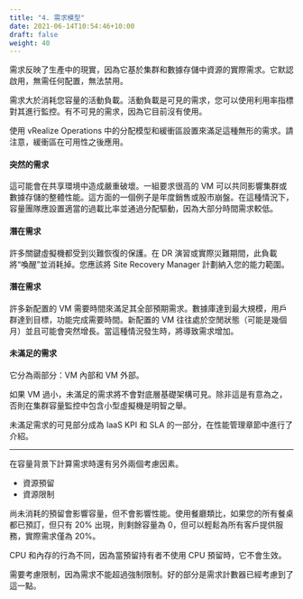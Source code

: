 ```yaml
---
title: "4. 需求模型"
date: 2021-06-14T10:54:46+10:00
draft: false
weight: 40
---
```


需求反映了生產中的現實，因為它基於集群和數據存儲中資源的實際需求。它默認啟用，無需任何配置，無法禁用。

需求大於消耗您容量的活動負載。活動負載是可見的需求，您可以使用利用率指標對其進行監控。有不可見的需求，因為它目前沒有使用。

使用 vRealize Operations 中的分配模型和緩衝區設置來滿足這種無形的需求。請注意，緩衝區在可用性之後應用。

#### 突然的需求

這可能會在共享環境中造成嚴重破壞。一組要求很高的 VM 可以共同影響集群或數據存儲的整體性能。這方面的一個例子是年度銷售或股市崩盤。在這種情況下，容量團隊應設置適當的過載比率並通過分配驅動，因為大部分時間需求較低。

#### 潛在需求

許多關鍵虛擬機都受到災難恢復的保護。在 DR 演習或實際災難期間，此負載將“喚醒”並消耗掉。您應該將 Site Recovery Manager 計劃納入您的能力範圍。

#### 潛在需求

許多新配置的 VM 需要時間來滿足其全部預期需求。數據庫達到最大規模，用戶群達到目標，功能完成需要時間。新配置的 VM 往往處於空閒狀態（可能是幾個月）並且可能會突然增長。當這種情況發生時，將導致需求增加。

#### 未滿足的需求

它分為兩部分：VM 內部和 VM 外部。

如果 VM 過小，未滿足的需求將不會對底層基礎架構可見。除非這是有意為之，否則在集群容量監控中包含小型虛擬機是明智之舉。

未滿足需求的可見部分成為 IaaS KPI 和 SLA 的一部分，在性能管理章節中進行了介紹。

------

在容量背景下計算需求時還有另外兩個考慮因素。

- 資源預留
- 資源限制

尚未消耗的預留會影響容量，但不會影響性能。使用餐廳類比，如果您的所有餐桌都已預訂，但只有 20% 出現，則剩餘容量為 0，但可以輕鬆為所有客戶提供服務，實際需求僅為 20%。

CPU 和內存的行為不同，因為當預留持有者不使用 CPU 預留時，它不會生效。

需要考慮限制，因為需求不能超過強制限制。好的部分是需求計數器已經考慮到了這一點。
